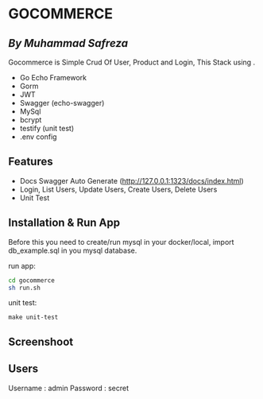 # GOCOMMERCE
## _By Muhammad Safreza_

Gocommerce is Simple Crud Of User, Product and Login,
This Stack using .

- Go Echo Framework
- Gorm
- JWT
- Swagger (echo-swagger)
- MySql
- bcrypt
- testify (unit test)
- .env config

## Features

- Docs Swagger Auto Generate (http://127.0.0.1:1323/docs/index.html)
- Login, List Users, Update Users, Create Users, Delete Users
- Unit Test

## Installation & Run App

Before this you need to create/run mysql in your docker/local, import db_example.sql in you mysql database. 

run app:
```sh
cd gocommerce
sh run.sh
```
unit test:
```
make unit-test
```
## Screenshoot


## Users

Username : admin
Password : secret

